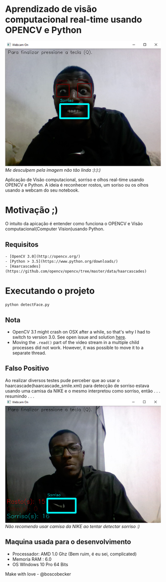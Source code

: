 # Aprendizado de visão computacional real-time usando OPENCV e Python
![Screenshot](image/screenshotCV.png)
*Me desculpem pela imagem não tão linda :):):)*

Aplicação de Visão computacional, sorriso e olhos real-time usando OPENCV e Python. A ideia é reconhecer rostos, um soriso ou os olhos usando a webcam do seu notebook.

# Motivação ;)

O intuito da apicação é entender como funciona o OPENCV e Visão computacional(Computer Vision)usando Python.

## Requisitos
    - [OpenCV 3.0](http://opencv.org/)
    - [Python > 3.5](https://www.python.org/downloads/)
    - [Haarcascades](https://github.com/opencv/opencv/tree/master/data/haarcascades)


# Executando o projeto
```
python detectFace.py
```

## Nota
- OpenCV 3.1 might crash on OSX after a while, so that's why I had to switch to version 3.0. See open issue and solution [here](https://github.com/opencv/opencv/issues/5874).
- Moving the `.read()` part of the video stream in a multiple child processes did not work. However, it was possible to move it to a separate thread.

## Falso Positivo
Ao realizar diversos testes pude perceber que ao usar o haarcascade(haarcascade_smile.xml) para detecção de sorriso
estava usando uma camisa da NIKE e o mesmo interpretou como sorriso, então . . . resumindo . . .
 ![Screenshot](image/screenshotCVFalsoPositivo.png)
 *Não recomendo usar camisa da NIKE ao tentar detectar sorriso :)*


## Maquina usada para o desenvolvimento
* Processador: AMD 1.0 Ghz (Bem ruim, é eu sei, complicated)
* Memoria RAM : 6.0 
* OS WIndows 10 Pro 64 Bits

Make with love - @boscobecker